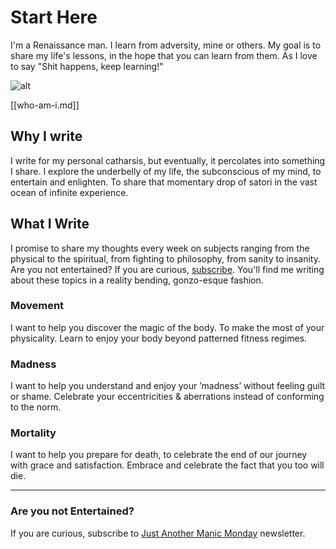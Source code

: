 # Start Here
I'm a Renaissance man. I learn from adversity, mine or others. My goal is to share my life's lessons, in the hope that you can learn from them. As I love to say "Shit happens, keep learning!"

![alt](https://photos.collectednotes.com/photos/5688/6dfc12ea-9cf4-4fd0-ab4a-45e907e9071c)

[[who-am-i.md]]

## Why I write
I write for my personal catharsis, but eventually, it percolates into something I share. I explore the underbelly of my life, the subconscious of my mind, to entertain and enlighten. To share that momentary drop of satori in the vast ocean of infinite experience.
## What I Write
I promise to share my thoughts every week on subjects ranging from the physical to the spiritual, from fighting to philosophy, from sanity to insanity. Are you not entertained? If you are curious, [subscribe](https://reddy2go.substack.com/). You'll find me writing about these topics in a reality bending, gonzo-esque fashion.
### Movement
I want to help you discover the magic of the body. To make the most of your physicality. Learn to enjoy your body  beyond patterned fitness regimes.
### Madness
I want to help you understand and enjoy your ’madness’ without feeling guilt or shame. Celebrate your eccentricities & aberrations instead of conforming to the norm.
### Mortality
I want to help you prepare for death, to celebrate the end of our journey with grace and satisfaction. Embrace and celebrate the fact that you too will die.

---
### Are you not Entertained? 
If you are curious, subscribe to [Just Another Manic Monday](https://reddy2go.substack.com/) newsletter.